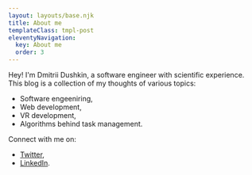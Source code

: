 ```yaml
---
layout: layouts/base.njk
title: About me
templateClass: tmpl-post
eleventyNavigation:
  key: About me
  order: 3
---
```


Hey! I'm Dmitrii Dushkin, a software engineer with scientific experience.
This blog is a collection of my thoughts of various topics:

- Software engeeniring,
- Web development,
- VR development,
- Algorithms behind task management.

Connect with me on:

- [Twitter](https://twitter.com/sky2high0),
- [LinkedIn](https://www.linkedin.com/in/dndushkin/).

